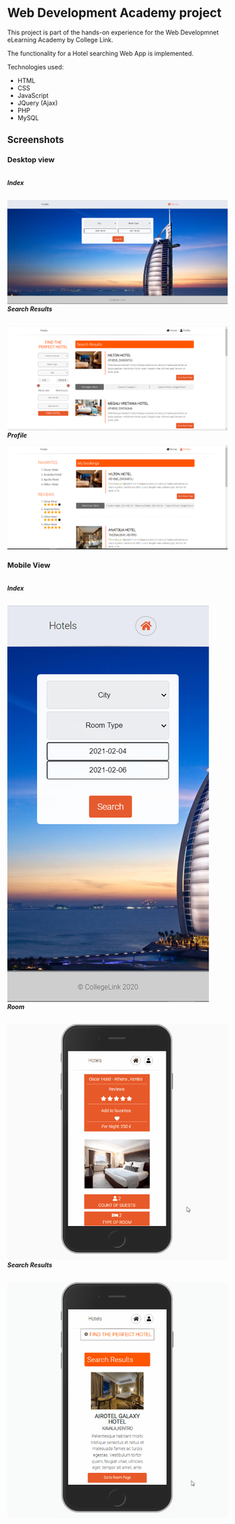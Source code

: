 # Web Development Academy project
This project is part of the hands-on experience for the Web Developmnet eLearning Academy by College Link.

The functionality for a Hotel searching Web App is implemented.

Technologies used:
- HTML
- CSS
- JavaScript
- JQuery (Ajax)
- PHP
- MySQL

## Screenshots ##

### Desktop view ###
<br>***Index***<br><br>

![Index image](media/Index.PNG)
<br>***Search Results***<br><br>

![Search Results](media/search_results.PNG)
<br>***Profile***<br>

![Profile](media/profile.PNG)

### Mobile View ###
<br>***Index***<br><br>

![Index image Mobile](media/Index-mobile.PNG)
<br>***Room***<br><br>

![Room ajax](media/room_ajax_mobile.gif)
<br>***Search Results***<br><br>

![Search Results Mobile](media/search_results_mobile.gif)

